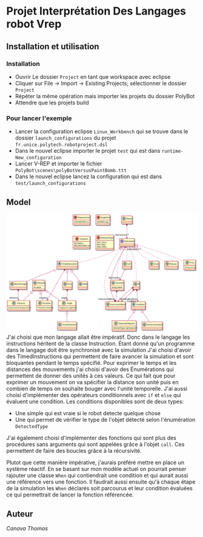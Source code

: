 # Projet Interprétation Des Langages robot Vrep
## Installation et utilisation
### Installation
- Ouvrir Le dossier `Project` en tant que workspace avec eclipse
- Cliquer sur File -> Import -> Existing Projects; sélectionner le dossier `Project`
- Répéter la même opération mais importer les projets du dossier PolyBot
- Attendre que les projets build
### Pour lancer l'exemple
- Lancer la configuration eclipse `Linux_Workbench` qui se trouve dans le dossier `launch_configurations` du projet `fr.unice.polytech.robotproject.dsl`
- Dans le nouvel eclipse importer le projet `test` qui est dans `runtime-New_configuration`
- Lancer V-REP et importer le fichier `PolyBot\scenes\polyBotVersusPaintBomb.ttt`
- Dans le nouvel eclipse lancez la configuration qui est dans `test/launch_configurations`
## Model
![alt](model.svg)
J'ai choisi que mon langage allait être impératif.
Donc dans le langage les instructions héritent de la classe Instruction.
Étant donné qu'un programme dans le langage doit être synchronisé avec la simulation
J'ai choisi d'avoir des TimedInstructions qui permettent de faire avancer la simulation et sont bloquantes pendant le temps spécifié.
Pour exprimer le temps et les distances des mouvements j'ai choisi d'avoir des Énumérations qui permettent de donner des unités à ces valeurs.
Ce qui fait que pour exprimer un mouvement on va spécifier la distance son unité puis en combien de temps on souhaite bouger avec l'unité temporelle.
J'ai aussi choisi d'implémenter des opérateurs conditionnels avec `if` et `else` qui évaluent une condition.
Les conditions disponibles sont de deux types:
 - Une simple qui est vraie si le robot detecte quelque chose
 - Une qui permet de vérifier le type de l'objet détecté selon l'énumération `DetectedType`

J'ai également choisi d'implémenter des fonctions qui sont plus des procédures sans arguments qui sont appelées grâce à l'objet `call`.
Ces permettent de faire des boucles grâce à la récursivité.

Plutot que cette manière impérative, j'aurais préféré mettre en place un système réactif.
En se basant sur mon modèle actuel on pourrait penser rajouter une classe `When` qui contiendrait une condition et qui aurait aussi une référence vers une fonction. Il faudrait aussi ensuite qu'à chaque étape de la simulation les `When` déclarés soit parcourus et leur condition évaluées ce qui permettrait de lancer la fonction référencée.
## Auteur
*Canava Thomas*